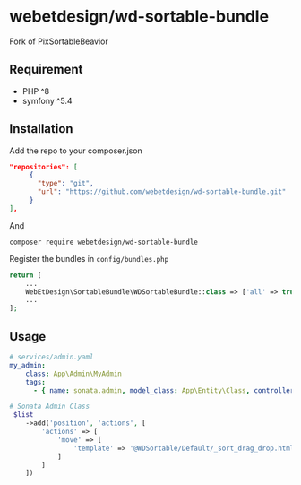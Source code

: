 # webetdesign/wd-sortable-bundle

Fork of PixSortableBeavior

## Requirement
- PHP ^8
- symfony ^5.4

## Installation
Add the repo to your composer.json

```json
"repositories": [
	 {
	   "type": "git",
	   "url": "https://github.com/webetdesign/wd-sortable-bundle.git"
	 }
],
```

And

```
composer require webetdesign/wd-sortable-bundle
```

Register the bundles in `config/bundles.php`

``` php 
return [
    ...
    WebEtDesign\SortableBundle\WDSortableBundle::class => ['all' => true]
    ...
];
```

## Usage
````yaml
# services/admin.yaml
my_admin:
    class: App\Admin\MyAdmin
    tags:
      - { name: sonata.admin, model_class: App\Entity\Class, controller: WebEtDesign\SortableBundle\Controller\SortableAdminController, manager_type: orm, group: group, label: label }
````
````php
# Sonata Admin Class
 $list
    ->add('position', 'actions', [
        'actions' => [
            'move' => [
                'template' => '@WDSortable/Default/_sort_drag_drop.html.twig',
            ]
        ]
    ])
````